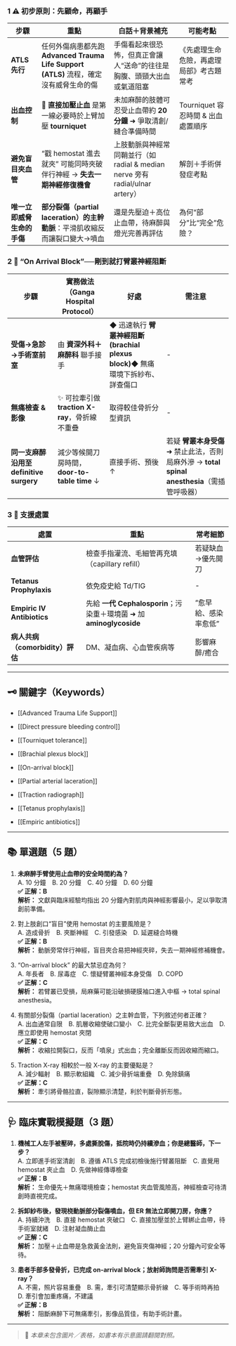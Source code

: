 

### 1 ⚠️ 初步原則：先顧命，再顧手

| 步驟              | 重點                                                              | 白話＋背景補充                                                      | 可能考點                     |
| --------------- | --------------------------------------------------------------- | ------------------------------------------------------------ | ------------------------ |
| **ATLS 先行**     | 任何外傷病患都先跑 **Advanced Trauma Life Support (ATLS)** 流程，確定沒有威脅生命的傷 | 手傷看起來很恐怖，但真正會讓人“送命”的往往是胸腹、頭頸大出血或氣道阻塞                         | 《先處理生命危險，再處理局部》考古題常考     |
| **出血控制**        | 🌟 **直接加壓止血** 是第一線必要時於上臂加壓 **tourniquet**                       | 未加麻醉的肢體可忍受止血帶約 **20 分鐘** ➜ 爭取清創/縫合準備時間                       | Tourniquet 容忍時間 & 出血處置順序 |
| **避免盲目夾血管**     | “戳 hemostat 進去就夾” 可能同時夾破伴行神經 → **失去一期神經修復機會**                   | 上肢動脈與神經常同鞘並行（如 radial & median nerve 旁有 radial/ulnar artery） | 解剖＋手術併發症考點               |
| **唯一立即威脅生命的手傷** | **部分裂傷（partial laceration）的主幹動脈**：平滑肌收縮反而讓裂口變大→噴血               | 還是先壓迫＋高位止血帶，待麻醉與燈光完善再評估                                      | 為何“部分”比“完全”危險？           |

### 2 💉 “On Arrival Block”──剛到就打臂叢神經阻斷

|步驟|實務做法（Ganga Hospital Protocol）|好處|需注意|
|---|---|---|---|
|**受傷→急診→手術室前室**|由 **資深外科＋麻醉科** 聯手接手|◆ 迅速執行 **臂叢神經阻斷 (brachial plexus block)**◆ 無痛環境下拆紗布、詳查傷口|-|
|**無痛檢查 & 影像**|✨ 可拉牽引做 **traction X-ray**，骨折線不重疊|取得較佳骨折分型資訊|-|
|**同一支麻醉沿用至 definitive surgery**|減少等候開刀房時間，**door-to-table time** ↓|直接手術、預後↑|若疑 **臂叢本身受傷** ➜ 禁止此法，否則局麻外滲 → **total spinal anesthesia**（需插管呼吸器）|

### 3 💊 支援處置

|處置|重點|常考細節|
|---|---|---|
|**血管評估**|檢查手指灌流、毛細管再充填（capillary refill）|若疑缺血→優先開刀|
|**Tetanus Prophylaxis**|依免疫史給 Td/TIG|-|
|**Empiric IV Antibiotics**|先給 **一代 Cephalosporin**；污染重＋環境菌 ➜ 加 **aminoglycoside**|“愈早給、感染率愈低”|
|**病人共病（comorbidity）評估**|DM、凝血病、心血管疾病等|影響麻醉/癒合|

---

## 🗝️ 關鍵字（Keywords）

- [[Advanced Trauma Life Support]]
    
- [[Direct pressure bleeding control]]
    
- [[Tourniquet tolerance]]
    
- [[Brachial plexus block]]
    
- [[On-arrival block]]
    
- [[Partial arterial laceration]]
    
- [[Traction radiograph]]
    
- [[Tetanus prophylaxis]]
    
- [[Empiric antibiotics]]
    

---

## 📚 單選題（5 題）

1. **未麻醉手臂使用止血帶的安全時間約為？**  
    A. 10 分鐘 B. 20 分鐘 C. 40 分鐘 D. 60 分鐘  
    **✅ 正解：B**  
    **解析：** 文獻與臨床經驗均指出 20 分鐘內對肌肉與神經影響最小，足以爭取清創前準備。
    
2. 對上肢創口“盲目”使用 hemostat 的主要風險是？  
    A. 造成骨折 B. 夾斷神經 C. 引發感染 D. 延遲縫合時機  
    **✅ 正解：B**  
    **解析：** 動脈旁常伴行神經，盲目夾合易把神經夾碎，失去一期神經修補機會。
    
3. “On-arrival block” 的最大禁忌症為何？  
    A. 年長者 B. 尿毒症 C. 懷疑臂叢神經本身受傷 D. COPD  
    **✅ 正解：C**  
    **解析：** 若臂叢已受損，局麻藥可能沿破損硬膜袖口進入中樞 → total spinal anesthesia。
    
4. 有關部分裂傷（partial laceration）之主幹血管，下列敘述何者正確？  
    A. 出血通常自限 B. 肌層收縮使破口變小 C. 比完全斷裂更易致大出血 D. 應立即使用 hemostat 夾閉  
    **✅ 正解：C**  
    **解析：** 收縮拉開裂口，反而「噴泉」式出血；完全離斷反而因收縮而縮口。
    
5. Traction X-ray 相較於一般 X-ray 的主要優點是？  
    A. 減少輻射 B. 顯示軟組織 C. 減少骨折端重疊 D. 免除鎮痛  
    **✅ 正解：C**  
    **解析：** 牽引將骨骼拉直，裂隙顯示清楚，利於判斷骨折形態。
    

---

## 🩺 臨床實戰模擬題（3 題）

1. **機械工人左手被壓碎，多處撕脫傷，抵院時仍持續滲血；你是總醫師，下一步？**  
    A. 立即進手術室清創 B. 遵循 ATLS 完成初檢後施行臂叢阻斷 C. 直覺用 hemostat 夾止血 D. 先做神經傳導檢查  
    **✅ 正解：B**  
    **解析：** 生命優先＋無痛環境檢查；hemostat 夾血管風險高，神經檢查可待清創時直視完成。
    
2. **拆卸紗布後，發現桡動脈部分裂傷噴血，但 ER 無法立即開刀房，你應？**  
    A. 持續沖洗 B. 直接 hemostat 夾破口 C. 直接加壓並於上臂綁止血帶，待手術室就緒 D. 注射凝血酶止血  
    **✅ 正解：C**  
    **解析：** 加壓＋止血帶是急救黃金法則，避免盲夾傷神經；20 分鐘內可安全等待。
    
3. **患者手部多發骨折，已完成 on-arrival block；放射師詢問是否需牽引 X-ray？**  
    A. 不需，照片容易重疊 B. 需，牽引可清楚顯示骨折線 C. 等手術時再拍 D. 牽引會加重疼痛，不建議  
    **✅ 正解：B**  
    **解析：** 阻斷麻醉下可無痛牽引，影像品質佳，有助手術計畫。
    

---

> 📸 _本章未包含圖片／表格，如書本有示意圖請翻閱對照。_